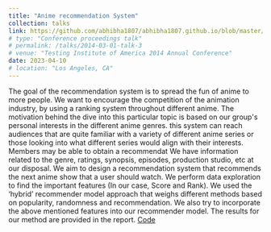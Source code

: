 ```yaml
---
title: "Anime recommendation System"
collection: talks
link: https://github.com/abhibha1807/abhibha1807.github.io/blob/master/Anime_Reco.pdf
# type: "Conference proceedings talk"
# permalink: /talks/2014-03-01-talk-3
# venue: "Testing Institute of America 2014 Annual Conference"
date: 2023-04-10
# location: "Los Angeles, CA"
---
```

The goal of the recommendation system is to spread the fun of anime to more people. We want to encourage the competition of the animation industry, by using a ranking system throughout different anime. The motivation behind the dive into this particular topic is based on our group's personal interests in the different anime genres. this system can reach audiences that are quite familiar with a variety of different anime series or those looking into what different series would align with their interests. Members may be able to obtain a recommendat We have information related to the genre, ratings, synopsis, episodes, production studio, etc at our disposal. We aim to design a recommendation system that recommends the next anime show that a user should watch. We perform data exploration to find the important features (In our case, Score and Rank). We used the ‘hybrid’ recommender model approach that weighs different methods based on popularity, randomness and recommendation. We also try to incorporate the above mentioned features into our recommender model. The results for our method are provided in the report. [Code](https://github.com/abhibha1807/Anime_Recommendation_System)
